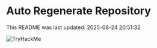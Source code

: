 # Auto Regenerate Repository

This README was last updated: 2025-08-24 20:51:32

 ![TryHackMe](https://tryhackme.com/badge/533634)